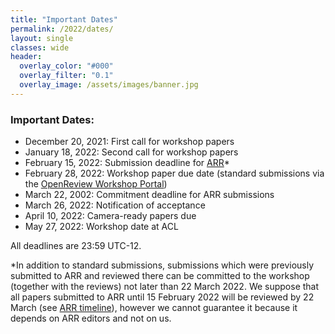```yaml
---
title: "Important Dates"
permalink: /2022/dates/
layout: single
classes: wide
header:
  overlay_color: "#000"
  overlay_filter: "0.1"
  overlay_image: /assets/images/banner.jpg
---
```


### Important Dates:

* December 20, 2021: First call for workshop papers 
* January 18, 2022: Second call for workshop papers
* February 15, 2022: Submission deadline for [ARR](https://aclrollingreview.org/)*
* February 28, 2022: Workshop paper due date (standard submissions via the [OpenReview Workshop Portal](https://openreview.net/group?id=aclweb.org/ACL/2022/Workshop/HumEval))
* March 22, 2002: Commitment deadline for ARR submissions
* March 26, 2022: Notification of acceptance 
* April 10, 2022: Camera-ready papers due 
* May 27, 2022: Workshop date at ACL

All deadlines are 23:59 UTC-12.


*In addition to standard submissions, submissions which were previously submitted to ARR and reviewed there can be committed to the workshop (together with the reviews) not later than 22 March 2022. We suppose that all papers submitted to ARR until 15 February 2022 will be reviewed by 22 March (see [ARR timeline](https://aclrollingreview.org/dates)), however we cannot guarantee it because it depends on ARR editors and not on us. 
